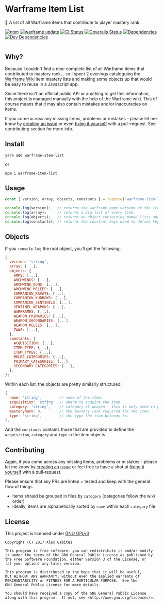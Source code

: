 # Warframe Item List

👾 A list of all Warframe items that contribute to player mastery rank.

[![npm](https://img.shields.io/npm/v/warframe-item-list.svg)](https://www.npmjs.com/package/warframe-item-list)
[![warframe update](https://img.shields.io/badge/warframe_update-23.2.1-blue.svg)](http://warframe.wikia.com/wiki/Update_23#Hotfix_23.2.1)
[![CI Status](https://img.shields.io/travis/South-Paw/warframe-item-list.svg)](https://travis-ci.org/South-Paw/warframe-item-list)
[![Coveralls Status](https://img.shields.io/coveralls/github/South-Paw/warframe-item-list.svg)](https://coveralls.io/github/South-Paw/warframe-item-list)
[![Dependencies](https://david-dm.org/South-Paw/warframe-item-list/status.svg)](https://david-dm.org/South-Paw/warframe-item-list)
[![Dev Dependencies](https://david-dm.org/South-Paw/warframe-item-list/dev-status.svg)](https://david-dm.org/South-Paw/warframe-item-list?type=dev)

---

## Why?

Because I couldn't find a near complete list of all Warframe items that contributed to mastery rank... so I spent 2 evenings cataloguing the [Warframe Wiki](http://warframe.wikia.com/wiki/Weapons) item mastery lists and making some objects up that would be easy to reuse in a Javascript app.

Since there isn't an official public API or anything to get this information, this project is managed manually with the help of the Warframe wiki. This of course means that it may also contain mistakes and/or inaccuracies on items.

If you come across any missing items, problems or mistakes - please let me know by [creating an issue](https://github.com/South-Paw/warframe-item-list/issues/new) or even [fixing it yourself](https://github.com/South-Paw/warframe-item-list/pulls) with a pull-request. See contributing section for more info.

## Install

`yarn add warframe-item-list`

or

`npm i warframe-item-list`

## Usage

```js
const { version, array, objects, constants } = require('warframe-item-list');

console.log(version);   // returns the warframe game version of the item list.
console.log(array);     // returns a big list of every item.
console.log(objects);   // returns an object containing named lists and objects for more specific uses.
console.log(constants); // returns the constant keys used to define keys in the `array` and `objects`.
```

## Objects

If you `console.log` the root object, you'll get the following:

```js
{
  version: 'string',
  array: [...],
  objects: {
    AMPS: [...],
    ARCHWINGS: [...],
    ARCHWING_GUNS: [...],
    ARCHWING_MELEES: [...],
    COMPANION_KAVATS: [...],
    COMPANION_KUBROWS: [...],
    COMPANION_SENTINELS: [...],
    SENTINEL_WEAPONS: [...],
    WARFRAMES: [...],
    WEAPON_PRIMARIES: [...],
    WEAPON_SECONDARIES: [...],
    WEAPON_MELEES: [...],
    ZAWS: [...],
  },
  constants: {
    ACQUISITION: {...},
    ITEM_TYPE: {...},
    ITEM_TYPES: {...},
    MELEE_CATEGORIES: {...},
    PRIMARY_CATEGORIES: {...},
    SECONDARY_CATEGORIES: {...},
  },
};
```

Within each list, the objects are pretty similarly structured:

```js
{
  name: 'string',        // name of the item.
  acquisition: 'string', // where to acquire the item.
  category: 'string',    // category of weapon - this is only used in primary/secondary/melee and sentinel weapons.
  masteryRank: 0,        // the mastery rank required for the item.
  type: 'string',        // the type the item belongs to.
},
```

And the `constants` contains those that are provided to define the `acquisition`, `category` and `type` in the item objects.

## Contributing

Again, if you come across any missing items, problems or mistakes - please let me know by [creating an issue](https://github.com/South-Paw/warframe-item-list/issues/new) or feel free to have a shot at [fixing it yourself](https://github.com/South-Paw/warframe-item-list/pulls) with a pull-request.

Please ensure that any PRs are linted + tested and keep with the general flow of things.

* Items should be grouped in files by `category` (categories follow the wiki order)
* Ideally; items are alphabetically sorted by `name` within each `category` file

## License

This project is licensed under [GNU GPLv3](https://github.com/South-Paw/warframe-item-list/blob/master/LICENSE)

```
Copyright (C) 2017 Alex Gabites

This program is free software: you can redistribute it and/or modify
it under the terms of the GNU General Public License as published by
the Free Software Foundation, either version 3 of the License, or
(at your option) any later version.

This program is distributed in the hope that it will be useful,
but WITHOUT ANY WARRANTY; without even the implied warranty of
MERCHANTABILITY or FITNESS FOR A PARTICULAR PURPOSE.  See the
GNU General Public License for more details.

You should have received a copy of the GNU General Public License
along with this program.  If not, see <http://www.gnu.org/licenses/>.
```
